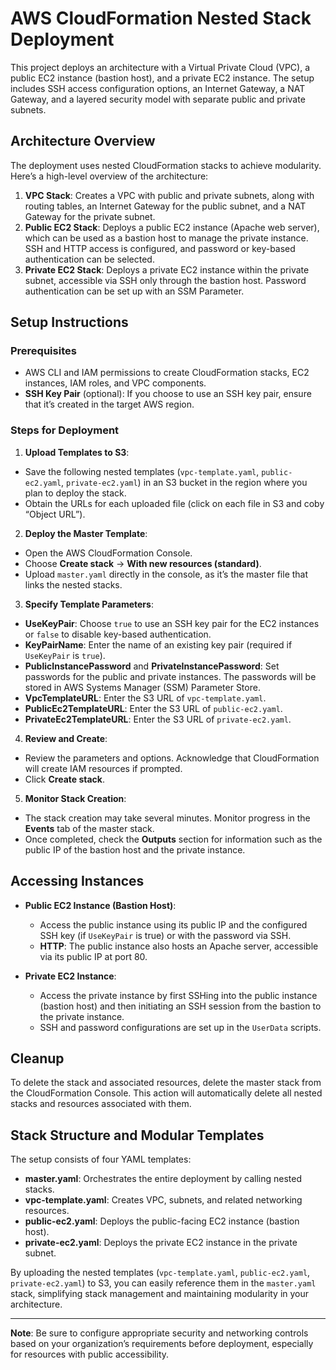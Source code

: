 # AWS CloudFormation Nested Stack Deployment

This project deploys an architecture with a Virtual Private Cloud (VPC), a public EC2 instance (bastion host), and a private EC2 instance. The setup includes SSH access configuration options, an Internet Gateway, a NAT Gateway, and a layered security model with separate public and private subnets.

## Architecture Overview

The deployment uses nested CloudFormation stacks to achieve modularity. Here’s a high-level overview of the architecture:

1. **VPC Stack**: Creates a VPC with public and private subnets, along with routing tables, an Internet Gateway for the public subnet, and a NAT Gateway for the private subnet.
2. **Public EC2 Stack**: Deploys a public EC2 instance (Apache web server), which can be used as a bastion host to manage the private instance. SSH and HTTP access is configured, and password or key-based authentication can be selected.
3. **Private EC2 Stack**: Deploys a private EC2 instance within the private subnet, accessible via SSH only through the bastion host. Password authentication can be set up with an SSM Parameter.

## Setup Instructions

### Prerequisites

- AWS CLI and IAM permissions to create CloudFormation stacks, EC2 instances, IAM roles, and VPC components.
- **SSH Key Pair** (optional): If you choose to use an SSH key pair, ensure that it’s created in the target AWS region.

### Steps for Deployment

1. **Upload Templates to S3**:
  - Save the following nested templates (`vpc-template.yaml`, `public-ec2.yaml`, `private-ec2.yaml`) in an S3 bucket in the region where you plan to deploy the stack.
  - Obtain the URLs for each uploaded file (click on each file in S3 and coby “Object URL”).

2. **Deploy the Master Template**:
  - Open the AWS CloudFormation Console.
  - Choose **Create stack** → **With new resources (standard)**.
  - Upload `master.yaml` directly in the console, as it’s the master file that links the nested stacks.

3. **Specify Template Parameters**:
  - **UseKeyPair**: Choose `true` to use an SSH key pair for the EC2 instances or `false` to disable key-based authentication.
  - **KeyPairName**: Enter the name of an existing key pair (required if `UseKeyPair` is `true`).
  - **PublicInstancePassword** and **PrivateInstancePassword**: Set passwords for the public and private instances. The passwords will be stored in AWS Systems Manager (SSM) Parameter Store.
  - **VpcTemplateURL**: Enter the S3 URL of `vpc-template.yaml`.
  - **PublicEc2TemplateURL**: Enter the S3 URL of `public-ec2.yaml`.
  - **PrivateEc2TemplateURL**: Enter the S3 URL of `private-ec2.yaml`.

4. **Review and Create**:
  - Review the parameters and options. Acknowledge that CloudFormation will create IAM resources if prompted.
  - Click **Create stack**.

5. **Monitor Stack Creation**:
  - The stack creation may take several minutes. Monitor progress in the **Events** tab of the master stack.
  - Once completed, check the **Outputs** section for information such as the public IP of the bastion host and the private instance.

## Accessing Instances

- **Public EC2 Instance (Bastion Host)**:
  - Access the public instance using its public IP and the configured SSH key (if `UseKeyPair` is true) or with the password via SSH.
  - **HTTP**: The public instance also hosts an Apache server, accessible via its public IP at port 80.

- **Private EC2 Instance**:
  - Access the private instance by first SSHing into the public instance (bastion host) and then initiating an SSH session from the bastion to the private instance.
  - SSH and password configurations are set up in the `UserData` scripts.

## Cleanup

To delete the stack and associated resources, delete the master stack from the CloudFormation Console. This action will automatically delete all nested stacks and resources associated with them.

## Stack Structure and Modular Templates

The setup consists of four YAML templates:
- **master.yaml**: Orchestrates the entire deployment by calling nested stacks.
- **vpc-template.yaml**: Creates VPC, subnets, and related networking resources.
- **public-ec2.yaml**: Deploys the public-facing EC2 instance (bastion host).
- **private-ec2.yaml**: Deploys the private EC2 instance in the private subnet.

By uploading the nested templates (`vpc-template.yaml`, `public-ec2.yaml`, `private-ec2.yaml`) to S3, you can easily reference them in the `master.yaml` stack, simplifying stack management and maintaining modularity in your architecture.

---

**Note**: Be sure to configure appropriate security and networking controls based on your organization’s requirements before deployment, especially for resources with public accessibility.
